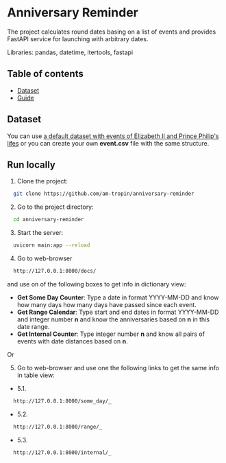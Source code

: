 # Anniversary Reminder

The project calculates round dates basing on a list of events and provides FastAPI service for launching with arbitrary dates.

Libraries: pandas, datetime, itertools, fastapi



## Table of contents
- [Dataset](#Dataset)
- [Guide](#Guide)


## Dataset

You can use [a default dataset with events of Elizabeth II and Prince Philip's lifes](https://github.com/am-tropin/anniversary-reminder/blob/main/events.csv) or you can create your own **event.csv** file with the same structure. 


## Run locally

1. Clone the project:
```bash
  git clone https://github.com/am-tropin/anniversary-reminder
```

2. Go to the project directory:
```bash
  cd anniversary-reminder
```

<!-- Create vitual enviroment and install dependencies
```bash
  virtualenv venv
  source venv/bin/activate
  pip install -r requirements.txt
``` -->

3. Start the server:
```bash
  uvicorn main:app --reload
```

4. Go to web-browser 
```bash
  http://127.0.0.1:8000/docs/
```
and use on of the following boxes to get info in dictionary view:

- **Get Some Day Counter**: Type a date in format YYYY-MM-DD and know how many days how many days have passed since each event.
- **Get Range Calendar**: Type start and end dates in format YYYY-MM-DD and integer number **n** and know the anniversaries based on **n** in this date range. 
- **Get Internal Counter**: Type integer number **n** and know all pairs of events with date distances based on **n**.

Or

5. Go to web-browser and use one the following links to get the same info in table view:

- 5.1.
```bash
  http://127.0.0.1:8000/some_day/_
```

- 5.2.
```bash
  http://127.0.0.1:8000/range/_
```

- 5.3.
```bash
  http://127.0.0.1:8000/internal/_
```

